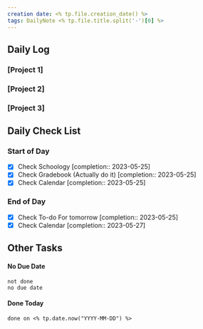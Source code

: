 ```yaml
---
creation date: <% tp.file.creation_date() %>
tags: DailyNote <% tp.file.title.split('-')[0] %>
---
```


## Daily Log

### [Project 1]


### [Project 2]


### [Project 3]

## Daily Check List

### Start of Day 

- [x] Check Schoology  [completion:: 2023-05-25]
- [x] Check Gradebook (Actually do it)  [completion:: 2023-05-25]
- [x] Check Calendar  [completion:: 2023-05-25]

### End of Day

- [x] Check To-do For tomorrow  [completion:: 2023-05-25]
- [x] Check Calendar  [completion:: 2023-05-27]

## Other Tasks

#### No Due Date

```tasks
not done
no due date
```

#### Done Today

```tasks
done on <% tp.date.now("YYYY-MM-DD") %>
```